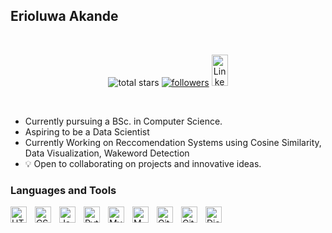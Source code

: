 

  ## Erioluwa Akande
 <br/>
<!-- Social badges section -->

<p align="center">
    <img alt="total stars" title="Total stars on GitHub" src="https://custom-icon-badges.demolab.com/github/stars/CYBERIC-EA?color=55960c&style=for-the-badge&labelColor=488207&logo=star"/></a>
  <a href="https://github.com/CYBERIC-EA?tab=followers">
    <img alt="followers" title="Follow me on Github" src="https://custom-icon-badges.demolab.com/github/followers/CYBERIC-EA?color=236ad3&labelColor=1155ba&style=for-the-badge&logo=person-add&label=Follow&logoColor=white"/></a>
   <a href="https://www.linkedin.com/in/erioluwa-akande-640bb4221/">
   <img alt="LinkedIn" width="26px" height='50px' src="https://img.shields.io/badge/-Linkedin-blue?style=flat-square&logo=linkedin">
</a>
    
</p>
<br/> 


- Currently pursuing a BSc. in Computer Science.
- Aspiring to be a Data Scientist
- Currently Working on Reccomendation Systems using Cosine Similarity, Data Visualization, Wakeword Detection
- 💡 Open to collaborating on projects and innovative ideas.





### Languages and Tools
<img align="left" alt="HTML5" width="26px" src="https://cdn.jsdelivr.net/gh/devicons/devicon/icons/html5/html5-original.svg" style="padding-right:10px;" />
<img align="left" alt="CSS3" width="26px" src="https://cdn.jsdelivr.net/gh/devicons/devicon/icons/css3/css3-original.svg" style="padding-right:10px;" />
<img align="left" alt="JavaScript" width="26px" src="https://cdn.jsdelivr.net/gh/devicons/devicon/icons/javascript/javascript-original.svg" style="padding-right:10px;" />
<img align="left" alt="Python" width="26px" src="https://cdn.jsdelivr.net/gh/devicons/devicon/icons/python/python-original-wordmark.svg" style="padding-right:10px;"/>
<img align="left" alt="MySQL" width="26px" src="https://cdn.jsdelivr.net/gh/devicons/devicon/icons/mysql/mysql-original.svg" style="padding-right:10px;" />
<img align="left" alt="MATLAB" width="26px"src="https://cdn.jsdelivr.net/gh/devicons/devicon/icons/matlab/matlab-original.svg" style="padding-right:10px;"/>
<img align="left" alt="Git" width="26px" src="https://cdn.jsdelivr.net/gh/devicons/devicon/icons/git/git-original.svg" style="padding-right:10px;" />
<img align="left" alt="GitHub" width="26px" src="https://user-images.githubusercontent.com/3369400/139447912-e0f43f33-6d9f-45f8-be46-2df5bbc91289.png" style="padding-right:10px;" />
<img align="left" alt="Django" width="26px" src="https://cdn.jsdelivr.net/gh/devicons/devicon/icons/django/django-plain.svg"  style="padding-right:10px;"/>
          

